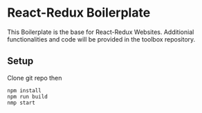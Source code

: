 # React-Redux Boilerplate

This Boilerplate is the base for React-Redux Websites. Additionial functionalities and code will be provided in the toolbox repository.

## Setup

Clone git repo then

    npm install
    npm run build
    nmp start
